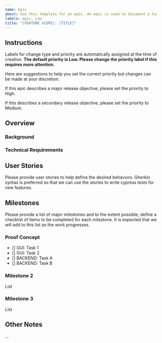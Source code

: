 ```yaml
---
name: Epic
about: Use this template for an epic. An epic is used to document a task list that must be accomplished in order to complete a project or a larger goal 
labels: epic, Low
title: "[FEATURE SCOPE]: [TITLE]"
---
```


## Instructions
Labels for change type and priority are automatically assigned at the time of creation. 
**The default priority is Low. Please change the priority label if this requires more attention.**

Here are suggestions to help you set the correct priority but changes can be made at your discretion.

If this epic describes a major release objective,
please set the priority to High.

If this describes a secondary release objective,
please set the priority to Medium. 

## Overview

### Background

### Technical Requirements

## User Stories

Please provide user stories to help define the desired behaviors. Gherkin syntax is preferred so that we can use the stories to write cypress tests for new features.

## Milestones

Please provide a list of major milestones and to the extent possible, define a checklist of items to be completed for each milestone. It is expected that we will add to this list as the work progresses.

### Proof Concept

- [] GUI: Task 1
- [] GUI: Task 2
- [] BACKEND: Task A
- [] BACKEND: Task B

### Milestone 2

List

### Milestone 3

List

## Other Notes

...

